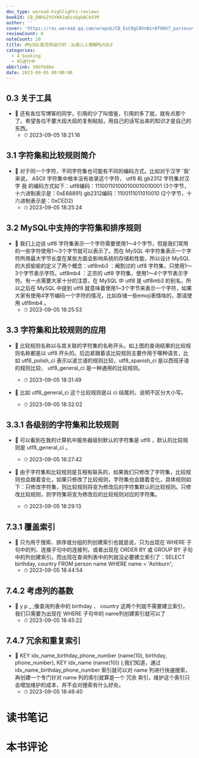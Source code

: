```yaml
---
doc_type: weread-highlights-reviews
bookId: CB_DNhGZtGYWAJq6is6gbACk93M
author: ''
cover: 'https://res.weread.qq.com/wrepub/CB_EsC8gC8hnBzr6T96U7_parsecover'
reviewCount: 0
noteCount: 10
title: 《MySQL是怎样运行的：从根儿上理解MySQL》
categories:
  - 4_booking
  - 01进行中
abbrlink: 50bf68be
date: 2023-09-05 00:00:00
---
```



## 0.3 关于工具


- 📌 还有各位写博客的同学，引用的少了叫借鉴，引用的多了就，就有点那个了。希望各位不要大段大段的复制粘贴，用自己的话写出来的知识才是自己的东西。 
    - ⏱ 2023-09-05 18:21:16 
## 3.1 字符集和比较规则简介


- 📌 对于同一个字符，不同字符集也可能有不同的编码方式。比如对于汉字 '我' 来说， ASCII 字符集中根本没有收录这个字符， utf8 和 gb2312 字符集对汉字 我 的编码方式如下：utf8编码：111001101000100010010001 (3个字节，十六进制表示是：0xE68891) gb2312编码：1100111011010010 (2个字节，十六进制表示是：0xCED2) 
    - ⏱ 2023-09-05 18:25:24 
## 3.2 MySQL中支持的字符集和排序规则


- 📌 我们上边说 utf8 字符集表示一个字符需要使用1～4个字节，但是我们常用的一些字符使用1～3个字节就可以表示了。而在 MySQL 中字符集表示一个字符所用最大字节长度在某些方面会影响系统的存储和性能，所以设计 MySQL 的大叔偷偷的定义了两个概念：utf8mb3 ：阉割过的 utf8 字符集，只使用1～3个字节表示字符。utf8mb4 ：正宗的 utf8 字符集，使用1～4个字节表示字符。有一点需要大家十分的注意，在 MySQL 中 utf8 是 utf8mb3 的别名，所以之后在 MySQL 中提到 utf8 就意味着使用1~3个字节来表示一个字符，如果大家有使用4字节编码一个字符的情况，比如存储一些emoji表情啥的，那请使用 utf8mb4 。 
    - ⏱ 2023-09-05 18:25:53 
## 3.3 字符集和比较规则的应用


- 📌 比较规则名称以与其关联的字符集的名称开头。如上图的查询结果的比较规则名称都是以 utf8 开头的。后边紧跟着该比较规则主要作用于哪种语言，比如 utf8_polish_ci 表示以波兰语的规则比较，utf8_spanish_ci 是以西班牙语的规则比较， utf8_general_ci 是一种通用的比较规则。 
    - ⏱ 2023-09-05 18:31:49 

- 📌 比如 utf8_general_ci 这个比较规则是以 ci 结尾的，说明不区分大小写。 
    - ⏱ 2023-09-05 18:32:02 
## 3.3.1 各级别的字符集和比较规则


- 📌 可以看到在我的计算机中服务器级别默认的字符集是 utf8 ，默认的比较规则是 utf8_general_ci 。 
    - ⏱ 2023-09-05 18:27:42 

- 📌 由于字符集和比较规则是互相有联系的，如果我们只修改了字符集，比较规则也会跟着变化，如果只修改了比较规则，字符集也会跟着变化，具体规则如下：只修改字符集，则比较规则将变为修改后的字符集默认的比较规则。只修改比较规则，则字符集将变为修改后的比较规则对应的字符集。 
    - ⏱ 2023-09-05 18:29:13 
## 7.3.1 覆盖索引


- 📌 只为用于搜索、排序或分组的列创建索引也就是说，只为出现在 WHERE 子句中的列、连接子句中的连接列，或者出现在 ORDER BY 或 GROUP BY 子句中的列创建索引。而出现在查询列表中的列就没必要建立索引了：SELECT birthday, country FROM person name WHERE name = 'Ashburn'; 
    - ⏱ 2023-09-05 18:44:54 
## 7.4.2 考虑列的基数


- 📌 y p _ ;像查询列表中的 birthday 、 country 这两个列就不需要建立索引，我们只需要为出现在 WHERE 子句中的 name列创建索引就可以了 
    - ⏱ 2023-09-05 18:45:22 
## 7.4.7 冗余和重复索引


- 📌 KEY idx_name_birthday_phone_number (name(10), birthday, phone_number), KEY idx_name (name(10)) );我们知道，通过 idx_name_birthday_phone_number 索引就可以对 name 列进行快速搜索，再创建一个专门针对 name 列的索引就算是一个 冗余 索引，维护这个索引只会增加维护的成本，并不会对搜索有什么好处。 
    - ⏱ 2023-09-05 18:46:40 

# 读书笔记


# 本书评论
